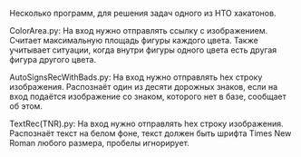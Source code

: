 Несколько программ, для решения задач одного из НТО хакатонов.

ColorArea.py:
На вход нужно отправлять ссылку с изображением.
Считает максимальную площадь фигуры каждого цвета. Также учитывает ситуации, когда внутри фигуры одного цвета есть другая фигура другого цвета.

AutoSignsRecWithBads.py:
На вход нужно отправлять hex строку изображения.
Распознаёт один из десяти дорожных знаков, если на вход подаётся изображение со знаком, которого нет в базе, сообщает об этом.

TextRec(TNR).py:
На вход нужно отправлять hex строку изображения.
Распознаёт текст на белом фоне, текст должен быть шрифта Times New Roman любого размера, пробелы игнорирует.
